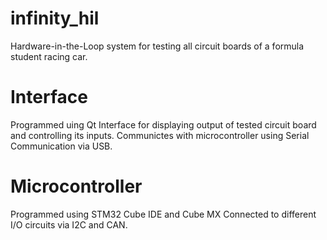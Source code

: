 # infinity_hil

Hardware-in-the-Loop system for testing all circuit boards of a formula student racing car.

# Interface

Programmed uing Qt
Interface for displaying output of tested circuit board and controlling its inputs.
Communictes with microcontroller using Serial Communication via USB.

# Microcontroller

Programmed using STM32 Cube IDE and Cube MX
Connected to different I/O circuits via I2C and CAN.
